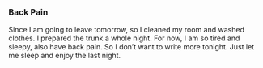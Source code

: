### Back Pain
Since I am going to leave tomorrow, so I cleaned my room and washed clothes. I prepared the trunk a whole night. For now, I am so tired and sleepy, also have back pain. So I don’t want to write more tonight. Just let me sleep and enjoy the last night.
